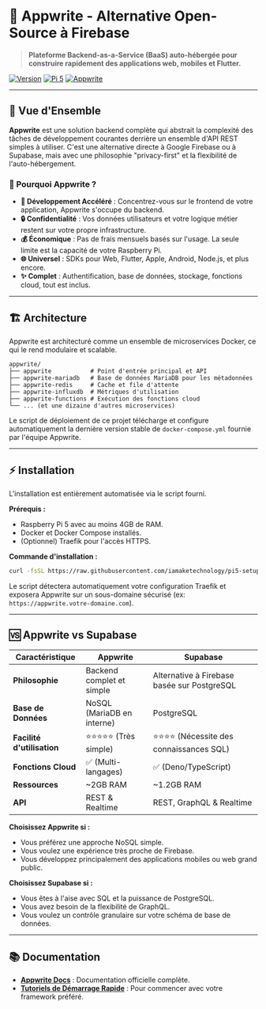 # 🚀 Appwrite - Alternative Open-Source à Firebase

> **Plateforme Backend-as-a-Service (BaaS) auto-hébergée pour construire rapidement des applications web, mobiles et Flutter.**

[![Version](https://img.shields.io/badge/version-1.5-blue.svg)](https://appwrite.io/docs/changelog)
[![Pi 5](https://img.shields.io/badge/Raspberry%20Pi-5-red.svg)](https://www.raspberrypi.com/)
[![Appwrite](https://img.shields.io/badge/Appwrite-Latest-ff69b4.svg)](https://appwrite.io/)

---

## 🎯 Vue d'Ensemble

**Appwrite** est une solution backend complète qui abstrait la complexité des tâches de développement courantes derrière un ensemble d'API REST simples à utiliser. C'est une alternative directe à Google Firebase ou à Supabase, mais avec une philosophie "privacy-first" et la flexibilité de l'auto-hébergement.

### 🤔 Pourquoi Appwrite ?

- **🚀 Développement Accéléré** : Concentrez-vous sur le frontend de votre application, Appwrite s'occupe du backend.
- **🔒 Confidentialité** : Vos données utilisateurs et votre logique métier restent sur votre propre infrastructure.
- **💰 Économique** : Pas de frais mensuels basés sur l'usage. La seule limite est la capacité de votre Raspberry Pi.
- **🌐 Universel** : SDKs pour Web, Flutter, Apple, Android, Node.js, et plus encore.
- **✨ Complet** : Authentification, base de données, stockage, fonctions cloud, tout est inclus.

---

## 🏗️ Architecture

Appwrite est architecturé comme un ensemble de microservices Docker, ce qui le rend modulaire et scalable.

```
appwrite/
├── appwrite           # Point d'entrée principal et API
├── appwrite-mariadb   # Base de données MariaDB pour les métadonnées
├── appwrite-redis     # Cache et file d'attente
├── appwrite-influxdb  # Métriques d'utilisation
├── appwrite-functions # Exécution des fonctions cloud
└── ... (et une dizaine d'autres microservices)
```

Le script de déploiement de ce projet télécharge et configure automatiquement la dernière version stable de `docker-compose.yml` fournie par l'équipe Appwrite.

---

## ⚡ Installation

L'installation est entièrement automatisée via le script fourni.

**Prérequis :**
- Raspberry Pi 5 avec au moins 4GB de RAM.
- Docker et Docker Compose installés.
- (Optionnel) Traefik pour l'accès HTTPS.

**Commande d'installation :**
```bash
curl -fsSL https://raw.githubusercontent.com/iamaketechnology/pi5-setup/main/01-infrastructure/appwrite/scripts/01-appwrite-deploy.sh | sudo bash
```

Le script détectera automatiquement votre configuration Traefik et exposera Appwrite sur un sous-domaine sécurisé (ex: `https://appwrite.votre-domaine.com`).

---

## 🆚 Appwrite vs Supabase

| Caractéristique | Appwrite | Supabase |
|---|---|---|
| **Philosophie** | Backend complet et simple | Alternative à Firebase basée sur PostgreSQL |
| **Base de Données** | NoSQL (MariaDB en interne) | PostgreSQL |
| **Facilité d'utilisation** | ⭐⭐⭐⭐⭐ (Très simple) | ⭐⭐⭐⭐ (Nécessite des connaissances SQL) |
| **Fonctions Cloud** | ✅ (Multi-langages) | ✅ (Deno/TypeScript) |
| **Ressources** | ~2GB RAM | ~1.2GB RAM |
| **API** | REST & Realtime | REST, GraphQL & Realtime |

**Choisissez Appwrite si :**
- Vous préférez une approche NoSQL simple.
- Vous voulez une expérience très proche de Firebase.
- Vous développez principalement des applications mobiles ou web grand public.

**Choisissez Supabase si :**
- Vous êtes à l'aise avec SQL et la puissance de PostgreSQL.
- Vous avez besoin de la flexibilité de GraphQL.
- Vous voulez un contrôle granulaire sur votre schéma de base de données.

---

## 📚 Documentation

- **[Appwrite Docs](https://appwrite.io/docs)** : Documentation officielle complète.
- **[Tutoriels de Démarrage Rapide](https://appwrite.io/docs/quick-starts)** : Pour commencer avec votre framework préféré.